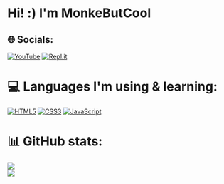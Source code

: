 # Hi! :) I'm MonkeButCool

## 🌐 Socials:
[![YouTube](https://img.shields.io/badge/YouTube-red?style=for-the-badge&logo=youtube&logoColor=white)](https://www.youtube.com/404) [![Repl.it](https://img.shields.io/badge/Replit-DD1200?style=for-the-badge&logo=Replit&logoColor=white)](https://replit.com/404) 

# 💻 Languages I'm using & learning:
[![HTML5](https://img.shields.io/badge/html5-%23E34F26.svg?style=for-the-badge&logo=html5&logoColor=white)](https://www.w3schools.com/html/default.asp) [![CSS3](https://img.shields.io/badge/css3-%231572B6.svg?style=for-the-badge&logo=css3&logoColor=white)](https://www.w3schools.com/css/default.asp) [![JavaScript](https://img.shields.io/badge/javascript-%23323330.svg?style=for-the-badge&logo=javascript&logoColor=%23F7DF1E)](https://www.w3schools.com/js/) 
# 📊 GitHub stats:
![](https://github-readme-stats.vercel.app/api?username=monkebutcool&theme=vision-friendly-dark&show_icons=true)<br/>
![](https://github-readme-stats.vercel.app/api/top-langs/?username=monkebutcool&theme=outrun&layout=donut) 
